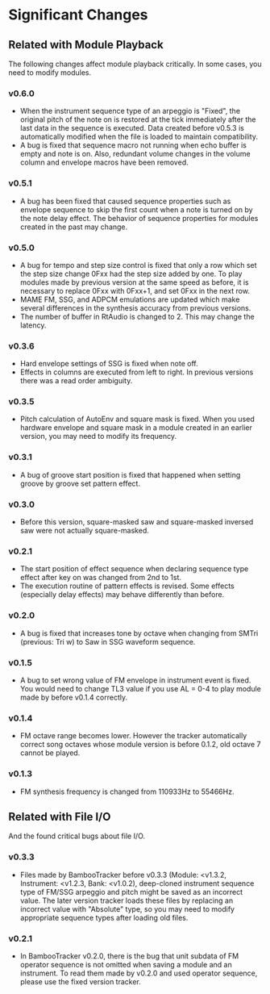 # Significant Changes

## Related with Module Playback

The following changes affect module playback critically.
In some cases, you need to modify modules.

### v0.6.0

- When the instrument sequence type of an arpeggio is "Fixed", the original pitch of the note on is restored at the tick immediately after the last data in the sequence is executed. Data created before v0.5.3 is automatically modified when the file is loaded to maintain compatibility.
- A bug is fixed that sequence macro not running when echo buffer is empty and note is on. Also, redundant volume changes in the volume column and envelope macros have been removed.

### v0.5.1

- A bug has been fixed that caused sequence properties such as envelope sequence to skip the first count when a note is turned on by the note delay effect. The behavior of sequence properties for modules created in the past may change.

### v0.5.0

- A bug for tempo and step size control is fixed that only a row which set the step size change 0Fxx had the step size added by one. To play modules made by previous version at the same speed as before, it is necessary to replace 0Fxx with 0Fxx+1, and set 0Fxx in the next row.
- MAME FM, SSG, and ADPCM emulations are updated which make several differences in the synthesis accuracy from previous versions.
- The number of buffer in RtAudio is changed to 2. This may change the latency.

### v0.3.6

- Hard envelope settings of SSG is fixed when note off.
- Effects in columns are executed from left to right. In previous versions there was a read order ambiguity.

### v0.3.5

- Pitch calculation of AutoEnv and square mask is fixed. When you used hardware envelope and square mask in a module created in an earlier version, you may need to modify its frequency.

### v0.3.1

- A bug of groove start position is fixed that happened when setting groove by groove set pattern effect.

### v0.3.0

- Before this version, square-masked saw and square-masked inversed saw were not actually square-masked.

### v0.2.1

- The start position of effect sequence when declaring sequence type effect after key on was changed from 2nd to 1st.
- The execution routine of pattern effects is revised. Some effects (especially delay effects) may behave differently than before.

### v0.2.0

- A bug is fixed that increases tone by octave when changing from SMTri (previous: Tri w) to Saw in SSG waveform sequence.

### v0.1.5

- A bug to set wrong value of FM envelope in instrument event is fixed. You would need to change TL3 value if you use AL = 0-4 to play module made by before v0.1.4 correctly.

### v0.1.4

- FM octave range becomes lower. However the tracker automatically correct song octaves whose module version is before 0.1.2, old octave 7 cannot be played.

### v0.1.3

- FM synthesis frequency is changed from 110933Hz to 55466Hz.

## Related with File I/O

And the found critical bugs about file I/O.

### v0.3.3

- Files made by BambooTracker before v0.3.3 (Module: &lt;v1.3.2, Instrument: &lt;v1.2.3, Bank: &lt;v1.0.2), deep-cloned instrument sequence type of FM/SSG arpeggio and pitch might be saved as an incorrect value. The later version tracker loads these files by replacing an incorrect value with "Absolute" type, so you may need to modify appropriate sequence types after loading old files.

### v0.2.1

- In BambooTracker v0.2.0, there is the bug that unit subdata of FM operator sequence is not omitted when saving a module and an instrument. To read them made by v0.2.0 and used operator sequence, please use the fixed version tracker.
